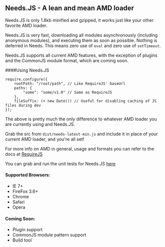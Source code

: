 ## Needs.JS - A lean and mean AMD loader

Needs.JS is only 1.8kb minified and gzipped, it works just like your other favorite AMD loader.

Needs.JS is very fast, downloading all modules asynchronously (including anonymous modules), and executing them as soon as possible. Nothing is deferred in Needs. This means zero use of `eval` and zero use of `setTimeout`. 

Needs.JS supports all current AMD features, with the exception of plugins and the CommonJS module format, which are coming soon.

####Using Needs.JS

	require.configure({
		rootPath: "/root/path", // Like RequireJS' baseUrl
		paths: {
			"some": "some/v1.0" // Same as RequireJS
		},
		fileSuffix: (+ new Date()) // Useful for disabling caching of JS files during dev
	});


The above is pretty much the only difference to whatever AMD loader you are currently using and Needs.JS.

Grab the src from `dist/needs-latest-min.js` and include it in place of your current AMD loader, and you're all set!

For more info on AMD in general, usage and formats you can refer to the docs at [RequireJS](http://requirejs.org/docs/start.html)

You can grab and run the unit tests for Needs.JS [here](https://github.com/gigafied/amdjs-tests) 

#### Supported Browsers:

- IE 7+
- FireFox 3.6+
- Chrome
- Safari
- Opera


#### Coming Soon:

- Plugin support
- CommonJS module pattern support
- Build tool